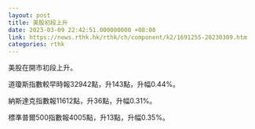 ```yaml
---
layout: post
title: 美股初段上升
date: 2023-03-09 22:42:51.000000000 +08:00
link: https://news.rthk.hk/rthk/ch/component/k2/1691255-20230309.htm
categories: rthk
---
```


美股在開市初段上升。

道瓊斯指數較早時報32942點，升143點，升幅0.44%。

納斯達克指數報11612點，升36點，升幅0.31%。

標準普爾500指數報4005點，升13點，升幅0.35%。

